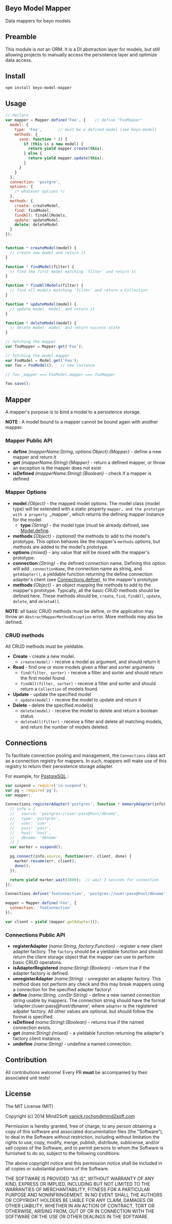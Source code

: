 ## Beyo Model Mapper

Data mappers for beyo models


## Preamble

This module is *not* an ORM. It is a DI abstraction layer for models, but still
allowing projects to manually access the persistence layer and optimize data access.


## Install

```
npm install beyo-model-mapper
```


## Usage

```javascript
// declare
var mapper = Mapper.define('Foo', {    // define "FooMapper"
  model: {
    type: 'Foo',       // must be a defined model (see beyo-model)
    methods: {
      save: function * () {
        if (this is a new model) {
          return yield mapper.create(this);
        } else {
          return yield mapper.update(this);
        }
      }
    }
  },
  connection: 'postgre',
  options: {
    /* whatever options */
  },
  methods: {
    create: createModel,
    find: findModel,
    findAll: findAllModels,
    update: updateModel,
    delete: deleteModel
  }
});


function * createModel(model) {
  // create new model and return it
}

function * findModel(filter) {
  // find the first model matching `filter` and return it
}

function * findAllModels(filter) {
  // find all models matching `filter` and return a Collection
}

function * updateModel(model) {
  // update model `model` and return it
}

function * deleteModel(model) {
  // delete model `model` and return success state
}
```

```javascript
// fetching the mapper
var fooMapper = Mapper.get('Foo');

// fetching the model mapper
var FooModel = Model.get('Foo');
var foo = FooModel();   // new instance

// foo._mapper === FooModel.mapper === fooMapper

foo.save();
```


## Mapper

A mapper's purpose is to bind a model to a persistence storage.

**NOTE** : A model bound to a mapper cannot be bound again with another mapper.


### Mapper Public API

* **define** *(mapperName:String, options:Object)*:*{Mapper}* - define a new mapper
and return it
* **get** *(mapperName:String)*:*{Mapper}* - return a defined mapper, or throw an
exception is the mapper does not exist
* **isDefined** *(mapperName:String)*:*{Boolean}* - check if a mapper is defined


### Mapper Options

* **model**:*{Object}* - the mapped model options. The model class (model type) will
be extended with a static property `mapper, and the prototype with a property
`_mapper`, which returns the defining mapper instance for the model.
  * **type**:*{String}* - the model type (must be already defined, see
    [Model.define](https://github.com/beyo/model#models).
 * **methods**:*{Object}* - *(optional)* the methods to add to the model's prototype.
   This option behaves like the mapper's `methods` options, but methods are added
   to the model's prototype.
* **options**:*{mixed}* - any value that will be mixed with the mapper's prototype.
* **connection**:*{String}* - the defined connection name. Defining this option
  will add `_connectionName`, the connection name as string, and `getAdapter()`, a
  yieldable function returning the define connection adapter's client (see
  [Connections.define](#connections-api)), to the
  mapper's prototype
* **methods**:*{Object}* - an object mapping the methods to add to the mapper's
  prototype. Typically, all the basic CRUD methods should be defined here. These
  methods should be, `create`, `find`, `findAll`, `update`, `delete`, and `deleteAll`.


**NOTE**: all basic CRUD methods must be define, or the application may throw
an `AbstractMapperMethodException` error. More methods may also be defined.


### CRUD methods

All CRUD methods must be yieldable.

* **Create** - create a new model.
  * `create(model)` - receive a model as argument, and should return it
* **Read** - find one or more models given a filter and sorter arguments
  * `find(filter, sorter)` - receive a filter and sorter and should return the
    first model found.
  * `findAll(filter, sorter)` - receive a filter and sorter and should return a
    `Collection` of models found.
* **Update** - update the specified model
  * `update(model)` - receive the model to update and return it
* **Delete** - delete the specified model(s)
  * `delete(model)` - receive the model to delete and return a boolean status
  * `deleteAll(filter)` - receive a filter and delete all matching models, and
    return the number of models deleted.


## Connections

To facilitate connection pooling and management, the `Connections` class act as a
connection registry for mappers. In such, mappers will make use of this registry
to return their persistence storage adapter.

For example, for [PostgreSQL](https://github.com/brianc/node-postgres) :

```javascript
var suspend = require('co-suspend');
var pg = require('pg');
var mapper;

Connections.registerAdapter('postgres', function * memoryAdapter(info) {
  // info = {
  //   source: 'postgres://user:pass@host/dbname',
  //   type: 'postgres',
  //   user: 'user',
  //   pass: 'pass',
  //   host: 'host',
  //   dbname: 'dbname'
  // }
  var marker = suspend();

  pg.connect(info.source, function(err, client, done) {
    marker.resume(err, client);
    done();
  });

  return yield marker.wait(3000);  // wait 3 seconds for connection
});

Connections.define('fooConnection', 'postgres://user:pass@host/dbname')

mapper = Mapper.define('Foo', {
  connection: 'fooConnection'
});

var client = yield (mapper.getAdapter)();
```


### Connections Public API

* **registerAdapter** *(name:String, factory:Function)* - register a new client
  adapter factory. The `factory` should be a yieldable function and should return
  the client storage object that the mapper can use to perform basic CRUD operatons.
* **isAdapterRegistered** *(name:String)*:*{Boolean}* - return true if the adapter
  factory is defined.
* **unregisterAdapter** *(name:String)* - unregister an adapter factory. This
  method does not perform any check and this may break mappers using a connection
  for the specified adapter factory!
* **define** *(name:String, conStr:String)* - define a new named connection string
  usable by mappers. The connection string should have the format 'adapter://user:pass@host/dbname',
  where `adapter` is the registered adpater factory. All other values are optional,
  but should follow the format is specified.
* **isDefined** *(name:String)*:*{Boolean}* - returns true if the named connection exists.
* **get** *(name:String)*:*{mixed}* - a yieldable function returning the adapter's factory
  client instance.
* **undefine** *(name:String)* - undefine a named connection.


## Contribution

All contributions welcome! Every PR **must** be accompanied by their associated
unit tests!


## License

The MIT License (MIT)

Copyright (c) 2014 Mind2Soft <yanick.rochon@mind2soft.com>

Permission is hereby granted, free of charge, to any person obtaining a copy of
this software and associated documentation files (the "Software"), to deal in
the Software without restriction, including without limitation the rights to
use, copy, modify, merge, publish, distribute, sublicense, and/or sell copies of
the Software, and to permit persons to whom the Software is furnished to do so,
subject to the following conditions:

The above copyright notice and this permission notice shall be included in all
copies or substantial portions of the Software.

THE SOFTWARE IS PROVIDED "AS IS", WITHOUT WARRANTY OF ANY KIND, EXPRESS OR
IMPLIED, INCLUDING BUT NOT LIMITED TO THE WARRANTIES OF MERCHANTABILITY, FITNESS
FOR A PARTICULAR PURPOSE AND NONINFRINGEMENT. IN NO EVENT SHALL THE AUTHORS OR
COPYRIGHT HOLDERS BE LIABLE FOR ANY CLAIM, DAMAGES OR OTHER LIABILITY, WHETHER
IN AN ACTION OF CONTRACT, TORT OR OTHERWISE, ARISING FROM, OUT OF OR IN
CONNECTION WITH THE SOFTWARE OR THE USE OR OTHER DEALINGS IN THE SOFTWARE.
